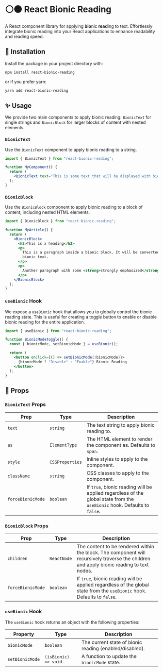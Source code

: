 # ⚪⚫ **Rea**ct **Bio**nic **Read**ing

A React component library for applying **bio**nic **read**ing to text. Effortlessly integrate bionic reading into your React applications to enhance readability and reading speed.

## 🚀 **Instal**lation

Install the package in your project directory with:

```bash
npm install react-bionic-reading
```

or if you prefer yarn:

```bash
yarn add react-bionic-reading
```

## ✨ **Usa**ge

We provide two main components to apply bionic reading: `BionicText` for single strings and `BionicBlock` for larger blocks of content with nested elements.

### `BionicText`

Use the `BionicText` component to apply bionic reading to a string.

```jsx
import { BionicText } from "react-bionic-reading";

function MyComponent() {
  return (
    <BionicText text="This is some text that will be displayed with bionic reading." />
  );
}
```

### `BionicBlock`

Use the `BionicBlock` component to apply bionic reading to a block of content, including nested HTML elements.

```jsx
import { BionicBlock } from "react-bionic-reading";

function MyArticle() {
  return (
    <BionicBlock>
      <h2>This is a heading</h2>
      <p>
        This is a paragraph inside a bionic block. It will be converted to
        bionic text.
      </p>
      <p>
        Another paragraph with some <strong>strongly emphasized</strong> text.
      </p>
    </BionicBlock>
  );
}
```

### `useBionic` Hook

We expose a `useBionic` hook that allows you to globally control the bionic reading state. This is useful for creating a toggle button to enable or disable bionic reading for the entire application.

```jsx
import { useBionic } from "react-bionic-reading";

function BionicModeToggle() {
  const { bionicMode, setBionicMode } = useBionic();

  return (
    <button onClick={() => setBionicMode(!bionicMode)}>
      {bionicMode ? "Disable" : "Enable"} Bionic Reading
    </button>
  );
}
```

## 🧵 **Pro**ps

### `BionicText` Props

| Prop              | Type            | Description                                                                                                              |
| ----------------- | --------------- | ------------------------------------------------------------------------------------------------------------------------ |
| `text`            | `string`        | The text string to apply bionic reading to.                                                                              |
| `as`              | `ElementType`   | The HTML element to render the component as. Defaults to `span`.                                                         |
| `style`           | `CSSProperties` | Inline styles to apply to the component.                                                                                 |
| `className`       | `string`        | CSS classes to apply to the component.                                                                                   |
| `forceBionicMode` | `boolean`       | If `true`, bionic reading will be applied regardless of the global state from the `useBionic` hook. Defaults to `false`. |

### `BionicBlock` Props

| Prop              | Type        | Description                                                                                                                               |
| ----------------- | ----------- | ----------------------------------------------------------------------------------------------------------------------------------------- |
| `children`        | `ReactNode` | The content to be rendered within the block. The component will recursively traverse the children and apply bionic reading to text nodes. |
| `forceBionicMode` | `boolean`   | If `true`, bionic reading will be applied regardless of the global state from the `useBionic` hook. Defaults to `false`.                  |

### `useBionic` Hook

The `useBionic` hook returns an object with the following properties:

| Property        | Type                 | Description                                             |
| --------------- | -------------------- | ------------------------------------------------------- |
| `bionicMode`    | `boolean`            | The current state of bionic reading (enabled/disabled). |
| `setBionicMode` | `(isBionic) => void` | A function to update the `bionicMode` state.            |
